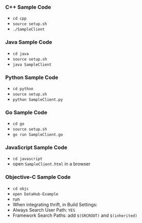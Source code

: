 ### C++ Sample Code
* `cd cpp`
* `source setup.sh`
* `./SampleClient`

### Java Sample Code
* `cd java`
* `source setup.sh`
* `java SampleClient`

### Python Sample Code
* `cd python`
* `source setup.sh`
* `python SampleClient.py`

### Go Sample Code
* `cd go`
* `source setup.sh`
* `go run SampleClient.go`

### JavaScript Sample Code
* `cd javascript`
* open `SampleClient.html` in a browser

### Objective-C Sample Code
* `cd objc`
* `open DataHub-Example`
* run
* When integrating thrift, in Build Settings:
 * Always Search User Path: `YES`
 * Framework Search Paths: add `$(SRCROOT)` and `$(inherited)`
